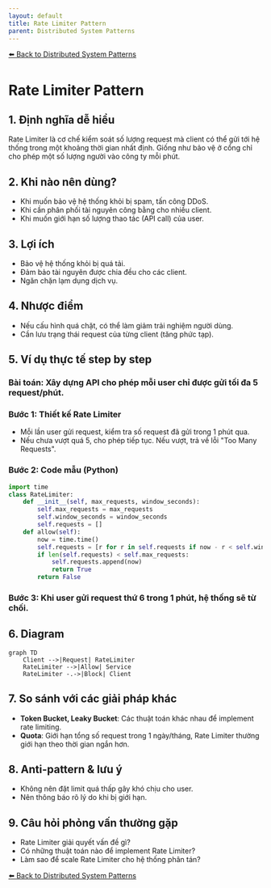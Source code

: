```yaml
---
layout: default
title: Rate Limiter Pattern
parent: Distributed System Patterns
---
```


[⬅️ Back to Distributed System Patterns](/system-design-pattern/distributed)

# Rate Limiter Pattern

## 1. Định nghĩa dễ hiểu
Rate Limiter là cơ chế kiểm soát số lượng request mà client có thể gửi tới hệ thống trong một khoảng thời gian nhất định. Giống như bảo vệ ở cổng chỉ cho phép một số lượng người vào công ty mỗi phút.

## 2. Khi nào nên dùng?
- Khi muốn bảo vệ hệ thống khỏi bị spam, tấn công DDoS.
- Khi cần phân phối tài nguyên công bằng cho nhiều client.
- Khi muốn giới hạn số lượng thao tác (API call) của user.

## 3. Lợi ích
- Bảo vệ hệ thống khỏi bị quá tải.
- Đảm bảo tài nguyên được chia đều cho các client.
- Ngăn chặn lạm dụng dịch vụ.

## 4. Nhược điểm
- Nếu cấu hình quá chặt, có thể làm giảm trải nghiệm người dùng.
- Cần lưu trạng thái request của từng client (tăng phức tạp).

## 5. Ví dụ thực tế step by step
### Bài toán: Xây dựng API cho phép mỗi user chỉ được gửi tối đa 5 request/phút.

### Bước 1: Thiết kế Rate Limiter
- Mỗi lần user gửi request, kiểm tra số request đã gửi trong 1 phút qua.
- Nếu chưa vượt quá 5, cho phép tiếp tục. Nếu vượt, trả về lỗi "Too Many Requests".

### Bước 2: Code mẫu (Python)
```python
import time
class RateLimiter:
    def __init__(self, max_requests, window_seconds):
        self.max_requests = max_requests
        self.window_seconds = window_seconds
        self.requests = []
    def allow(self):
        now = time.time()
        self.requests = [r for r in self.requests if now - r < self.window_seconds]
        if len(self.requests) < self.max_requests:
            self.requests.append(now)
            return True
        return False
```

### Bước 3: Khi user gửi request thứ 6 trong 1 phút, hệ thống sẽ từ chối.

## 6. Diagram
```mermaid
graph TD
    Client -->|Request| RateLimiter
    RateLimiter -->|Allow| Service
    RateLimiter -.->|Block| Client
```

## 7. So sánh với các giải pháp khác
- **Token Bucket, Leaky Bucket**: Các thuật toán khác nhau để implement rate limiting.
- **Quota**: Giới hạn tổng số request trong 1 ngày/tháng, Rate Limiter thường giới hạn theo thời gian ngắn hơn.

## 8. Anti-pattern & lưu ý
- Không nên đặt limit quá thấp gây khó chịu cho user.
- Nên thông báo rõ lý do khi bị giới hạn.

## 9. Câu hỏi phỏng vấn thường gặp
- Rate Limiter giải quyết vấn đề gì?
- Có những thuật toán nào để implement Rate Limiter?
- Làm sao để scale Rate Limiter cho hệ thống phân tán?

[⬅️ Back to Distributed System Patterns](/system-design-pattern/distributed) 